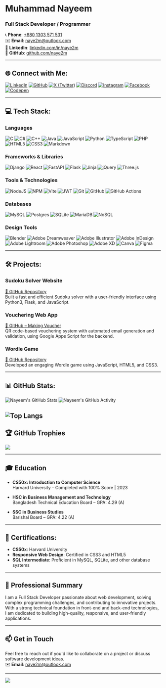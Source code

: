 

# **Muhammad Nayeem**  
### **Full Stack Developer / Programmer**  

📞 **Phone**: [+880 1303 571 531](tel://+8801303571531)  
✉️ **Email**: naye2m@outlook.com  
🔗 **LinkedIn**: [linkedin.com/in/naye2m](https://linkedin.com/in/naye2m)  
🐙 **GitHub**: [github.com/naye2m](https://github.com/naye2m)

---

## 🌐 **Connect with Me**:

[![LinkedIn](https://img.shields.io/badge/LinkedIn-%230077B5.svg?style=flat&logo=linkedin&logoColor=white)](https://linkedin.com/in/naye2m)
[![GitHub](https://img.shields.io/badge/GitHub-%23121011.svg?style=flat&logo=github&logoColor=white)](https://github.com/naye2m)
[![X (Twitter)](https://img.shields.io/badge/X-000000.svg?style=flat&logo=X&logoColor=white)](https://x.com/_naye2m)
[![Discord](https://img.shields.io/badge/Discord-%237289DA.svg?style=flat&logo=discord&logoColor=white)](https://discord.gg/xqFQTDnV)
[![Instagram](https://img.shields.io/badge/Instagram-%23E4405F.svg?style=flat&logo=instagram&logoColor=white)](https://instagram.com/naye2m)
[![Facebook](https://img.shields.io/badge/Facebook-%231877F2.svg?style=flat&logo=facebook&logoColor=white)](https://facebook.com/naye2m)
[![Codepen](https://img.shields.io/badge/Codepen-%23000000.svg?style=flat&logo=codepen&logoColor=white)](https://codepen.io/naye2m)


---

## 💻 **Tech Stack**:

### **Languages**
![C](https://img.shields.io/badge/C-%2300599C.svg?style=flat&logo=c&logoColor=white) 
![C#](https://img.shields.io/badge/C%23-%23239120.svg?style=flat&logo=dotnet&logoColor=white) 
![C++](https://img.shields.io/badge/C%2B%2B-%2300599C.svg?style=flat&logo=c%2B%2B&logoColor=white) 
![Java](https://img.shields.io/badge/Java-%23ED8B00.svg?style=flat&logo=openjdk&logoColor=white) 
![JavaScript](https://img.shields.io/badge/JavaScript-%23323330.svg?style=flat&logo=javascript&logoColor=%23F7DF1E) 
![Python](https://img.shields.io/badge/Python-3670A0?style=flat&logo=python&logoColor=ffdd54) 
![TypeScript](https://img.shields.io/badge/TypeScript-%23007ACC.svg?style=flat&logo=typescript&logoColor=white) 
![PHP](https://img.shields.io/badge/PHP-%23777BB4.svg?style=flat&logo=php&logoColor=white) 
![HTML5](https://img.shields.io/badge/HTML5-%23E34F26.svg?style=flat&logo=html5&logoColor=white) 
![CSS3](https://img.shields.io/badge/CSS3-%231572B6.svg?style=flat&logo=css3&logoColor=white) 
![Markdown](https://img.shields.io/badge/Markdown-%23000000.svg?style=flat&logo=markdown&logoColor=white) 

### **Frameworks & Libraries**
![Django](https://img.shields.io/badge/Django-%23092E20.svg?style=flat&logo=django&logoColor=white) 
![React](https://img.shields.io/badge/React-%2320232a.svg?style=flat&logo=react&logoColor=%2361DAFB) 
![FastAPI](https://img.shields.io/badge/FastAPI-005571?style=flat&logo=fastapi) 
![Flask](https://img.shields.io/badge/Flask-%23000.svg?style=flat&logo=flask&logoColor=white) 
![Jinja](https://img.shields.io/badge/Jinja-white.svg?style=flat&logo=jinja&logoColor=black) 
![jQuery](https://img.shields.io/badge/jQuery-%230769AD.svg?style=flat&logo=jquery&logoColor=white) 
![Three.js](https://img.shields.io/badge/Three.js-black?style=flat&logo=three.js&logoColor=white) 

### **Tools & Technologies**
![NodeJS](https://img.shields.io/badge/Node.js-6DA55F?style=flat&logo=node.js&logoColor=white) 
![NPM](https://img.shields.io/badge/NPM-%23CB3837.svg?style=flat&logo=npm&logoColor=white) 
![Vite](https://img.shields.io/badge/Vite-%23646CFF.svg?style=flat&logo=vite&logoColor=white) 
![JWT](https://img.shields.io/badge/JWT-black?style=flat&logo=JSON%20web%20tokens) 
![Git](https://img.shields.io/badge/Git-%23F05033.svg?style=flat&logo=git&logoColor=white) 
![GitHub](https://img.shields.io/badge/GitHub-%23121011.svg?style=flat&logo=github&logoColor=white) 
![GitHub Actions](https://img.shields.io/badge/GitHub%20Actions-%232671E5.svg?style=flat&logo=githubactions&logoColor=white)

### **Databases**
![MySQL](https://img.shields.io/badge/MySQL-4479A1.svg?style=flat&logo=mysql&logoColor=white) 
![Postgres](https://img.shields.io/badge/Postgres-%23316192.svg?style=flat&logo=postgresql&logoColor=white) 
![SQLite](https://img.shields.io/badge/SQLite-%2307405e.svg?style=flat&logo=sqlite&logoColor=white) 
![MariaDB](https://img.shields.io/badge/MariaDB-003545?style=flat&logo=mariadb&logoColor=white)
![NoSQL](https://img.shields.io/badge/NoSQL-%23E34F26.svg?style=flat&logo=nosql&logoColor=white)

### **Design Tools**
![Blender](https://img.shields.io/badge/Blender-black.svg?style=flat&logo=Blender&logoColor=white) 
![Adobe Dreamweaver](https://img.shields.io/badge/Adobe%20Dreamweaver-FF61F6.svg?style=flat&logo=Adobe%20Dreamweaver&logoColor=white) 
![Adobe Illustrator](https://img.shields.io/badge/Adobe%20Illustrator-%23FF9A00.svg?style=flat&logo=adobe%20illustrator&logoColor=white) 
![Adobe InDesign](https://img.shields.io/badge/Adobe%20InDesign-49021F?style=flat&logo=adobeindesign&logoColor=FF3366) 
![Adobe Lightroom](https://img.shields.io/badge/Adobe%20Lightroom-31A8FF.svg?style=flat&logo=Adobe%20Lightroom&logoColor=white) 
![Adobe Photoshop](https://img.shields.io/badge/Adobe%20Photoshop-%2331A8FF.svg?style=flat&logo=adobe%20photoshop&logoColor=white) 
![Adobe XD](https://img.shields.io/badge/Adobe%20XD-470137?style=flat&logo=Adobe%20XD&logoColor=#FF61F6) 
![Canva](https://img.shields.io/badge/Canva-%2300C4CC.svg?style=flat&logo=Canva&logoColor=white) 
![Figma](https://img.shields.io/badge/Figma-%23F24E1E.svg?style=flat&logo=figma&logoColor=white)


---

## 🛠️ **Projects**:

### **Sudoku Solver Website**  
[🔗 GitHub Repository]( https://github.com/naye2m/sudoku-solver )  
Built a fast and efficient Sudoku solver with a user-friendly interface using Python3, Flask, and JavaScript.

### **Vouchering Web App**  
[🔗 GitHub – Making Voucher](https://github.com/naye2m/citizenitvouchering)  
QR code-based vouchering system with automated email generation and validation, using Google Apps Script for the backend.

### **Wordle Game**  
[🔗 GitHub Repository](https://github.com/naye2m/wordle_html)  
Developed an engaging Wordle game using JavaScript, HTML5, and CSS3.

---

## 📊 **GitHub Stats**:
![Nayeem's GitHub Stats](https://github-readme-stats.vercel.app/api?username=naye2m&theme=dark&hide_border=false&include_all_commits=true&count_private=false)
![Nayeem's GitHub Activity](https://github-readme-streak-stats.herokuapp.com/?user=naye2m&theme=dark&hide_border=false)

![Top Langs](https://github-readme-stats.vercel.app/api/top-langs/?username=naye2m&layout=compact&theme=dark)
---

## 🏆 **GitHub Trophies**  
![](https://github-profile-trophy.vercel.app/?username=naye2m&theme=dark&no-frame=false&no-bg=false&margin-w=4)

---

## 🎓 **Education**

- **CS50x: Introduction to Computer Science**  
  Harvard University – Completed with 100% Score | 2023  

- **HSC in Business Management and Technology**  
  Bangladesh Technical Education Board – GPA: 4.29 (A)  

- **SSC in Business Studies**  
  Barishal Board – GPA: 4.22 (A)

---

## 📜 **Certifications**:
- **CS50x**: Harvard University  
- **Responsive Web Design**: Certified in CSS3 and HTML5  
- **SQL Intermediate**: Proficient in MySQL, SQLite, and other database systems

---

## 🌱 **Professional Summary**  
I am a Full Stack Developer passionate about web development, solving complex programming challenges, and contributing to innovative projects. With a strong technical foundation in front-end and back-end technologies, I am dedicated to building high-quality, responsive, and user-friendly applications.  

---

## 📫 **Get in Touch**  
Feel free to reach out if you'd like to collaborate on a project or discuss software development ideas.  
✉️ **Email**: naye2m@outlook.com

---

[![](https://visitcount.itsvg.in/api?id=naye2m&icon=3&color=1)]()
